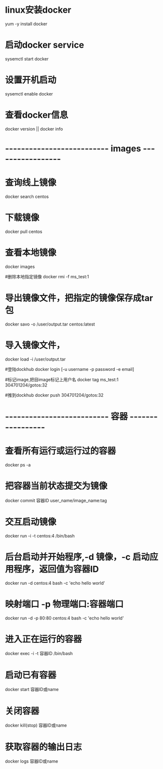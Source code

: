 # linux安装docker
yum -y install docker
# 启动docker service
sysemctl start docker
# 设置开机启动
sysemctl enable docker

# 查看docker信息
docker version || docker info

# -------------------------- images -----------------

# 查询线上镜像
docker search centos

# 下载镜像
docker pull centos

# 查看本地镜像
docker images

#删除本地指定镜像
docker rmi -f ms_test:1

# 导出镜像文件，把指定的镜像保存成tar包
docker savo -o /user/output.tar centos:latest

# 导入镜像文件，
docker load -i /user/output.tar

#登陆dockhub
docker login [-u username -p password -e email]

#标记image,把目image标记上用户名
docker tag ms_test:1 304701204/gotos:32

#推到dockhub
docker push 304701204/gotos:32

# -------------------------- 容器 -----------------

# 查看所有运行或运行过的容器
docker ps -a

# 把容器当前状态提交为镜像
docker commit 容器ID user_name/image_name:tag

# 交互启动镜像
docker run -i -t centos:4 /bin/bash

# 后台启动并开始程序,-d 镜像，-c 启动应用程序，返回值为容器ID
docker run -d centos:4 bash -c 'echo hello world'
# 映射端口 -p 物理端口:容器端口
docker run -d -p 80:80 centos:4 bash -c 'echo hello world'
# 进入正在运行的容器
docker exec -i -t 容器ID /bin/bash

# 启动已有容器
docker start 容器ID或name

# 关闭容器
docker kill(stop) 容器ID或name

# 获取容器的输出日志
docker logs 容器ID或name


